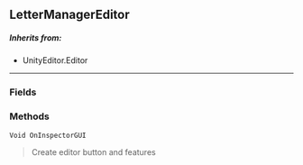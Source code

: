 ## LetterManagerEditor
> 
##### Inherits from:
 - UnityEditor.Editor
---
### Fields

### Methods
```cs
Void OnInspectorGUI
```
> Create editor button and features

